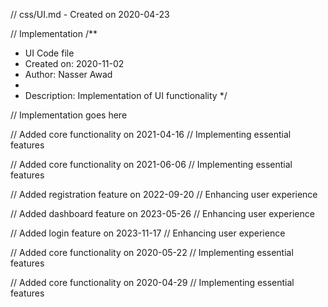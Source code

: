 // css/UI.md - Created on 2020-04-23

// Implementation
/**
 * UI Code file
 * Created on: 2020-11-02
 * Author: Nasser Awad
 *
 * Description: Implementation of UI functionality
 */
 
// Implementation goes here


// Added core functionality on 2021-04-16
// Implementing essential features

// Added core functionality on 2021-06-06
// Implementing essential features

// Added registration feature on 2022-09-20
// Enhancing user experience

// Added dashboard feature on 2023-05-26
// Enhancing user experience

// Added login feature on 2023-11-17
// Enhancing user experience

// Added core functionality on 2020-05-22
// Implementing essential features

// Added core functionality on 2020-04-29
// Implementing essential features
